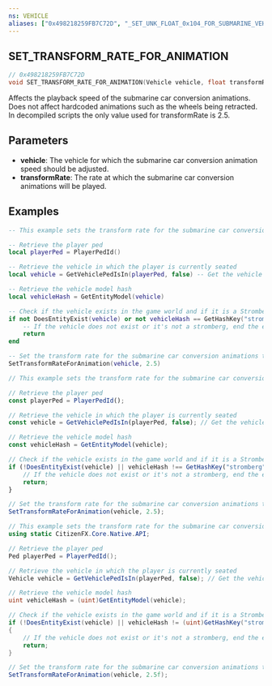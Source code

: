 ```yaml
---
ns: VEHICLE
aliases: ["0x498218259FB7C72D", "_SET_UNK_FLOAT_0x104_FOR_SUBMARINE_VEHICLE_TASK"]
---
```

## SET_TRANSFORM_RATE_FOR_ANIMATION

```c
// 0x498218259FB7C72D
void SET_TRANSFORM_RATE_FOR_ANIMATION(Vehicle vehicle, float transformRate);
```

Affects the playback speed of the submarine car conversion animations. Does not affect hardcoded animations such as the wheels being retracted. In decompiled scripts the only value used for transformRate is 2.5.

## Parameters
* **vehicle**: The vehicle for which the submarine car conversion animation speed should be adjusted.
* **transformRate**: The rate at which the submarine car conversion animations will be played.

## Examples
```lua
-- This example sets the transform rate for the submarine car conversion animations to 2.5

-- Retrieve the player ped
local playerPed = PlayerPedId()

-- Retrieve the vehicle in which the player is currently seated
local vehicle = GetVehiclePedIsIn(playerPed, false) -- Get the vehicle in which the player is currently seated

-- Retrieve the vehicle model hash
local vehicleHash = GetEntityModel(vehicle)

-- Check if the vehicle exists in the game world and if it is a Stromberg.
if not DoesEntityExist(vehicle) or not vehicleHash == GetHashKey("stromberg") then
    -- If the vehicle does not exist or it's not a stromberg, end the execution of the code here.
    return
end

-- Set the transform rate for the submarine car conversion animations to 2.5
SetTransformRateForAnimation(vehicle, 2.5)
```

```js
// This example sets the transform rate for the submarine car conversion animations to 2.5

// Retrieve the player ped
const playerPed = PlayerPedId();

// Retrieve the vehicle in which the player is currently seated
const vehicle = GetVehiclePedIsIn(playerPed, false); // Get the vehicle in which the player is currently seated

// Retrieve the vehicle model hash
const vehicleHash = GetEntityModel(vehicle);

// Check if the vehicle exists in the game world and if it is a Stromberg.
if (!DoesEntityExist(vehicle) || vehicleHash !== GetHashKey("stromberg")) {
    // If the vehicle does not exist or it's not a stromberg, end the execution of the code here.
    return;
}

// Set the transform rate for the submarine car conversion animations to 2.5
SetTransformRateForAnimation(vehicle, 2.5);
```

```cs
// This example sets the transform rate for the submarine car conversion animations to 2.5
using static CitizenFX.Core.Native.API;

// Retrieve the player ped
Ped playerPed = PlayerPedId();

// Retrieve the vehicle in which the player is currently seated
Vehicle vehicle = GetVehiclePedIsIn(playerPed, false); // Get the vehicle in which the player is currently seated

// Retrieve the vehicle model hash
uint vehicleHash = (uint)GetEntityModel(vehicle);

// Check if the vehicle exists in the game world and if it is a Stromberg.
if (!DoesEntityExist(vehicle) || vehicleHash != (uint)GetHashKey("stromberg"))
{
    // If the vehicle does not exist or it's not a stromberg, end the execution of the code here.
    return;
}

// Set the transform rate for the submarine car conversion animations to 2.5
SetTransformRateForAnimation(vehicle, 2.5f);
```